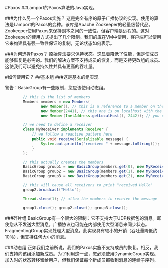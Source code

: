 #Paxos
##Lamport的Paxos算法的Java实现。

###为什么另一个Paxos实施？
这是完全有序的原子广播协议的实现。使用的算法是Lamport的Paxos的变种。该库是Apache Zookeeper的轻量级替代品。Zookeeper使用Paxos来保持副本之间的一致性，但客户端是远程的。这对Zookeeper的使用方式提出了几个限制。我们的库在VM中使用，客户端可以使用它来构建具有强一致性保证的复制，无论状态如何表示。

###为何选择Paxos？
原始算法要求保持状态。这显着降低了性能，但是使成员能够恢复是必需的。我们的解决方案不支持成员的恢复，而是支持更改组的成员。这使我们可以避免持久性并具有更高的吞吐量。

#如何使用它？
##基本组
###这是基本的组实现

警告：BasicGroup有一些限制，您应该使用动态组。
```java
        // this is the list of members
        Members members = new Members(
                new Member(), // this is a reference to a member on the localhost on default port (2440)
                new Member(2441), // this one is on localhost with the specified port
                new Member(InetAddress.getLocalHost(), 2442)); // you can specify the address and port manually

        // we need to define a receiver
        class MyReceiver implements Receiver {
            // we follow a reactive pattern here
            public void receive(Serializable message) {
                System.out.println("received " + message.toString());
            }
        };

        // this actually creates the members
        BasicGroup group1 = new BasicGroup(members.get(0), new MyReceiver());
        BasicGroup group2 = new BasicGroup(members.get(1), new MyReceiver());
        BasicGroup group3 = new BasicGroup(members.get(2), new MyReceiver());

        // this will cause all receivers to print "received Hello"
        group2.broadcast("Hello");

        Thread.sleep(1); // allow the members to receive the message

        group1.close(); group2.close(); group3.close();
```

###碎片组
BasicGroup有一个很大的限制：它不支持大于UDP数据包的消息。即使您从不发送大型消息，广播协议也可能在内部使用大型消息来同步状态。FragmentingGroup实现处理大型消息。此实现具有较小的开销（吞吐量降低约10％），但支持任何大小的消息。

###动态组
正如我们之前所说，我们的Paxos实施不支持成员的恢复。相反，我们支持向该组添加新成员。为了利用这一点，您必须使用DynamicGroup实现。加入时的状态转移留给用户，但我们保证每个新成员都收到消息的连续子序列。
